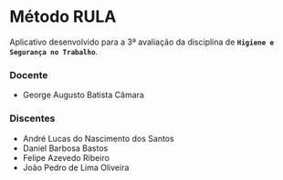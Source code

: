 # Método RULA

Aplicativo desenvolvido para a 3ª avaliação da disciplina de **`Higiene e Segurança no Trabalho`**.

### Docente

- George Augusto Batista Câmara

### Discentes

- André Lucas do Nascimento dos Santos
- Daniel Barbosa Bastos
- Felipe Azevedo Ribeiro
- João Pedro de Lima Oliveira
